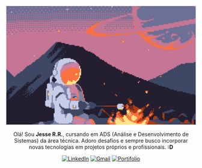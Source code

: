 <p align="center">
  <img src="astronaut-1757802428660-4845.jpg" alt="Astronaut"/>
</p>

<p align="center" width="100px">
  Olá! Sou <strong>Jesse R.R.</strong>, cursando em ADS (Análise e Desenvolvimento de Sistemas) da área técnica. Adoro desafios e sempre busco incorporar novas tecnologias em projetos próprios e   profissionais. <strong>:D</strong>
</p>

<div style="text-align:center">
  
  [![LinkedIn](https://img.shields.io/badge/LinkedIn-FF8C42?style=for-the-badge)](https://www.linkedin.com/in/jesse-rr)
  [![Gmail](https://img.shields.io/badge/Gmail-FF8C42?style=for-the-badge)](mailto:jessericardorogerio@gmail.com)
  [![Portifolio](https://img.shields.io/badge/Portifolio-FF8C42?style=for-the-badge)](./)
</div>



